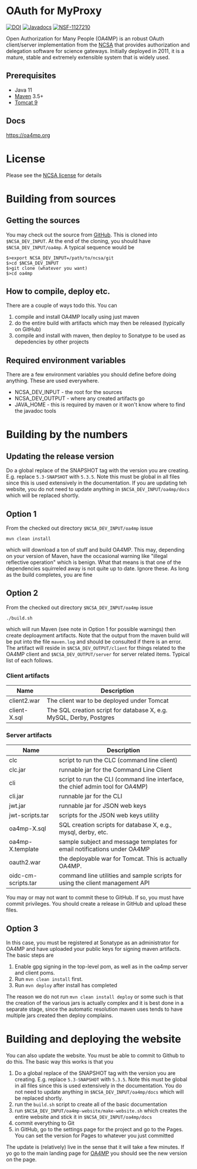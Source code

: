 # OAuth for MyProxy

[![DOI](https://zenodo.org/badge/58557836.svg)](https://zenodo.org/badge/latestdoi/58557836)
[![Javadocs](https://www.javadoc.io/badge/edu.uiuc.ncsa.myproxy/oa4mp-client-api.svg)](https://www.javadoc.io/doc/edu.uiuc.ncsa.myproxy/oa4mp-client-api)
[![NSF-1127210](https://img.shields.io/badge/NSF-1127210-blue.svg)](https://nsf.gov/awardsearch/showAward?AWD_ID=1127210)

Open Authorization for Many People (OA4MP) is an robust OAuth client/server implementation from the [NCSA](https://www.ncsa.illinois.edu/) that provides authorization and delegation software
for science gateways. Initially deployed in 2011, it is a mature, stable and extremely extensible system that is widely used.

## Prerequisites

* Java 11
* [Maven](https://maven.apache.org/) 3.5+
* [Tomcat 9](https://tomcat.apache.org/download-90.cgi)

## Docs

https://oa4mp.org

# License

Please see the [NCSA license](https://github.com/cilogon/oauth2-cilogon/blob/master/LICENSE) for details

                 
# Building from sources

## Getting the sources

You may check out the source from [GitHub](https://github.com/ncsa/oa4mp). This is
cloned into `$NCSA_DEV_INPUT`. At the end of the cloning, you should have `$NCSA_DEV_INPUT/oa4mp`.
A typical sequence would be
```
$>export NCSA_DEV_INPUT=/path/to/ncsa/git
$>cd $NCSA_DEV_INPUT
$>git clone (whatever you want)
$>cd oa4mp
```

## How to compile, deploy etc.

There are a couple of ways todo this. You can

1. compile and install OA4MP locally using just maven
2. do the entire build with artifacts which may then be released (typically on GitHub)
3. compile and install with maven, then deploy to Sonatype to be used as depedencies by other projects
                                                                                                       
## Required environment variables

There are a few environment variables you should define before doing anything. These are used everywhere.

* NCSA_DEV_INPUT - the root for the sources
* NCSA_DEV_OUTPUT - where any created artifacts go
* JAVA_HOME - this is required by maven or it won't know where to find the javadoc tools

# Building by the numbers

## Updating the release version

Do a global replace of the SNAPSHOT tag with the version you are creating. 
E.g. replace `5.3-SNAPSHOT` with `5.3.5`. Note this must be global in all files since this is used extensively in 
the documentation. If you are updating teh website, you do not need to update 
anything in `$NCSA_DEV_INPUT/oa4mp/docs` which will be replaced shortly. 


## Option 1

From the checked out directory `$NCSA_DEV_INPUT/oa4mp` issue

`mvn clean install`

which will download a ton of stuff and build OA4MP. This may, depending on your 
version of Maven, have the occasional warning like "illegal reflective operation"
which is benign. What that means is that one of the dependencies squirreled away is
not quite up to date. Ignore these. As long as the build completes, you are fine

## Option 2

From the checked out directory `$NCSA_DEV_INPUT/oa4mp` issue

`./build.sh`

which will run Maven (see note in Option 1 for possible warnings) then create deploayment
artifacts. Note that the output from the maven build will be put into the file
`maven.log` and should be consulted if there is an error. The artifact will reside in `$NCSA_DEV_OUTPUT/client` for things related to the
OA4MP client and `$NCSA_DEV_OUTPUT/server` for server related items. Typical list of each 
follows.

### Client artifacts

| Name         | Description                                                         |
|--------------|---------------------------------------------------------------------|
| client2.war  | The client war to be deployed under Tomcat                          |
 | client-X.sql | The SQL creation script for database X, e.g. MySQL, Derby, Postgres |

### Server artifacts

| Name                | Description                                                                    |
|---------------------|--------------------------------------------------------------------------------|
| clc                 | script to run the CLC (command line client)                                    |
| clc.jar             | runnable jar for the Command Line Client                                       | 
| cli                 | script to run the CLI (command line interface, the chief admin tool for OA4MP) |
| cli.jar             | runnable jar for the CLI                                                       |
| jwt.jar             | runnable jar for JSON web keys                                                 |
| jwt-scripts.tar     | scripts for the JSON web keys utility                                          |
| oa4mp-X.sql         | SQL creation scripts for database X, e.g., mysql, derby, etc.                  |
 | oa4mp-X.template    | sample subject and message templates for email notifications under OA4MP       |
| oauth2.war          | the deployable war for Tomcat. This is actually OA4MP.                         |
 | oidc-cm-scripts.tar | command line utilities and sample scripts for using the client management API  |

You may or may not want to commit these to GitHub. If so, you must have commit privileges. 
You should create a release in GitHub and upload these files. 

## Option 3

In this case, you must be registered at Sonatype as an administrator for OA4MP and have uploaded your
public keys for signing maven artifacts. The basic steps are

1. Enable gpg signing in the top-level pom, as well as in the oa4mp server and client poms.
2. Run `mvn clean install` first.
3. Run `mvn deploy` after install has completed

The reason we do not run `mvn clean install deploy` or some such is that the creation of the
various  jars is actually complex and it is best done in a separate stage, since the automatic
resolution maven uses tends to have multiple jars created then deploy complains.

# Building and deploying the website

You can also update the website. You must be able to commit to Github to do this. The basic way this works is that you 
1. Do a global replace of the SNAPSHOT tag with the version you are creating. E.g. replace `5.3-SNAPSHOT` with `5.3.5`. Note this must be global in all files since this is used extensively in the documentation. You do not need to update anything in `$NCSA_DEV_INPUT/oa4mp/docs` which will be replaced shortly. 
2. run the `build.sh` script to create all of the basic documentation 
3. run `$NCSA_DEV_INPUT/oa4mp-website/make-website.sh` which creates the entire website and stick it in `$NCSA_DEV_INPUT/oa4mp/docs`
4. commit everything to Git
5. in GitHub, go to the settings page for the project and go to the Pages. You can set the version for Pages to whatever you just committed

The update is (relatively) live in the sense that it will take a few minutes. If yo go to the main landing page for [OA4MP](https://oa4mp.org)
you should see the new version on the page.
